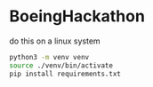 # BoeingHackathon

do this on a linux system

```sh
python3 -m venv venv
source ./venv/bin/activate
pip install requirements.txt
```